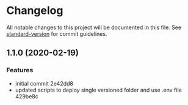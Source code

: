 # Changelog

All notable changes to this project will be documented in this file. See [standard-version](https://github.com/conventional-changelog/standard-version) for commit guidelines.

## 1.1.0 (2020-02-19)


### Features

* initial commit 2e42dd8
* updated scripts to deploy single versioned folder and use .env file 429be8c
